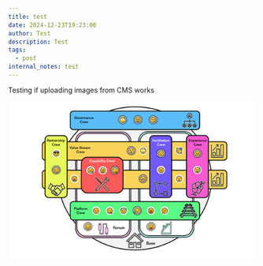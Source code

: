 ```yaml
---
title: test
date: 2024-12-23T19:23:00
author: Test
description: Test
tags:
  - post
internal_notes: test
---
```

Testing if uploading images from CMS works

![](/src/assets/images/data_organization-1.png)
